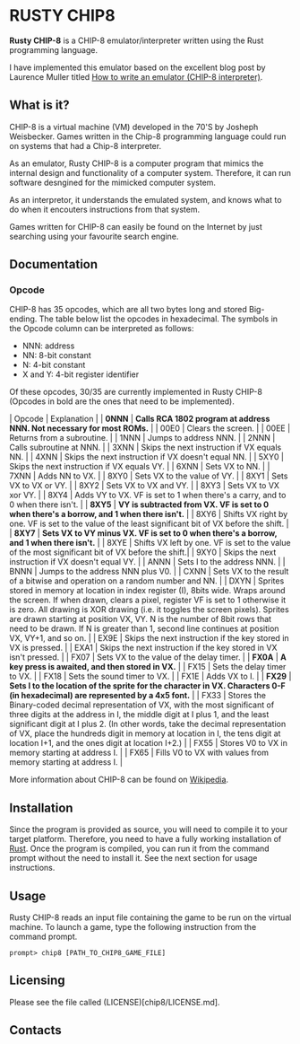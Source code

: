 # RUSTY CHIP8 

**Rusty CHIP-8** is a CHIP-8 emulator/interpreter written using the Rust programming language.

I have implemented this emulator based on the excellent blog post by Laurence Muller titled [How to write an emulator (CHIP-8 interpreter)](http://www.multigesture.net/articles/how-to-write-an-emulator-chip-8-interpreter/).


## What is it?

CHIP-8 is a virtual machine (VM) developed in the 70'S by Josheph Weisbecker. Games written in the Chip-8 programming language could run on systems that had a Chip-8 interpreter.

As an emulator, Rusty CHIP-8 is a computer program that mimics the internal design and functionality of a computer system. Therefore, it can run software desngined for the mimicked computer system.

As an interpretor, it understands the emulated system, and knows what to do when it encouters instructions from that system.

Games written for CHIP-8 can easily be found on the Internet by just searching using your favourite search engine.

## Documentation

### Opcode
CHIP-8 has 35 opcodes, which are all two bytes long and stored Big-ending. The table below list the opcodes in hexadecimal. The symbols in the Opcode column can be interpreted as follows:

* NNN: address
* NN: 8-bit constant
* N: 4-bit constant
* X and Y: 4-bit register identifier

Of these opcodes, 30/35 are currently implemented in Rusty CHIP-8 (Opcodes in bold are the ones that need to be implemented). 

| Opcode | Explanation |
| **0NNN** | **Calls RCA 1802 program at address NNN. Not necessary for most ROMs.** |
| 00E0 | Clears the screen. |
| 00EE | Returns from a subroutine. |
| 1NNN | Jumps to address NNN. |
| 2NNN | Calls subroutine at NNN. |
| 3XNN | Skips the next instruction if VX equals NN. |
| 4XNN | Skips the next instruction if VX doesn't equal NN. |
| 5XY0 | Skips the next instruction if VX equals VY. |
| 6XNN | Sets VX to NN. |
| 7XNN | Adds NN to VX. |
| 8XY0 | Sets VX to the value of VY. |
| 8XY1 | Sets VX to VX or VY. |
| 8XY2 | Sets VX to VX and VY. |
| 8XY3 | Sets VX to VX xor VY. |
| 8XY4 | Adds VY to VX. VF is set to 1 when there's a carry, and to 0 when there isn't. |
| **8XY5** | **VY is subtracted from VX. VF is set to 0 when there's a borrow, and 1 when there isn't.** |
| 8XY6 | Shifts VX right by one. VF is set to the value of the least significant bit of VX before the shift. |
| **8XY7** | **Sets VX to VY minus VX. VF is set to 0 when there's a borrow, and 1 when there isn't.** |
| 8XYE | Shifts VX left by one. VF is set to the value of the most significant bit of VX before the shift.|
| 9XY0 | Skips the next instruction if VX doesn't equal VY. |
| ANNN | Sets I to the address NNN. |
| BNNN | Jumps to the address NNN plus V0. |
| CXNN | Sets VX to the result of a bitwise and operation on a random number and NN. |
| DXYN | Sprites stored in memory at location in index register (I), 8bits wide. Wraps around the screen. If when drawn, clears a pixel, register VF is set to 1 otherwise it is zero. All drawing is XOR drawing (i.e. it toggles the screen pixels). Sprites are drawn starting at position VX, VY. N is the number of 8bit rows that need to be drawn. If N is greater than 1, second line continues at position VX, VY+1, and so on. |
| EX9E | Skips the next instruction if the key stored in VX is pressed. |
| EXA1 | Skips the next instruction if the key stored in VX isn't pressed. |
| FX07 | Sets VX to the value of the delay timer. |
| **FX0A** | **A key press is awaited, and then stored in VX.** |
| FX15 | Sets the delay timer to VX. |
| FX18 | Sets the sound timer to VX. |
| FX1E | Adds VX to I.</sup> |
| **FX29** | **Sets I to the location of the sprite for the character in VX. Characters 0-F (in hexadecimal) are represented by a 4x5 font.** |
| FX33 | Stores the Binary-coded decimal representation of VX, with the most significant of three digits at the address in I, the middle digit at I plus 1, and the least significant digit at I plus 2. (In other words, take the decimal representation of VX, place the hundreds digit in memory at location in I, the tens digit at location I+1, and the ones digit at location I+2.) |
| FX55 | Stores V0 to VX in memory starting at address I.</sup> |
| FX65 | Fills V0 to VX with values from memory starting at address I.</sup> |

More information about CHIP-8 can be found on [Wikipedia](https://en.wikipedia.org/wiki/CHIP-8).

## Installation

Since the program is provided as source, you will need to compile it to your target platform. Therefore, you need to have a fully working installation of [Rust](http://www.rust-lang.org/). Once the program is compiled, you can run it from the command prompt without the need to install it. See the next section for usage instructions.

## Usage

Rusty CHIP-8 reads an input file containing the game to be run on the virtual machine. To launch a game, type the following instruction from the command prompt.

```
prompt> chip8 [PATH_TO_CHIP8_GAME_FILE]
```

## Licensing

Please see the file called (LICENSE)[chip8/LICENSE.md].

## Contacts